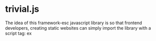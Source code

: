 # trivial.js


The idea of this framework-esc javascript library is so that frontend developers, creating static websites can simply import the library with a script tag:
ex
<script src = 'https://hostingLink/trivial.js'></script>
